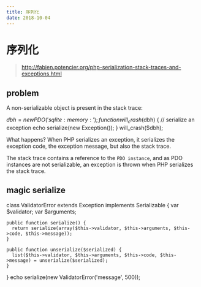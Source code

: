 ```yaml
---
title: 序列化
date: 2018-10-04
---
```

# 序列化
> http://fabien.potencier.org/php-serialization-stack-traces-and-exceptions.html

## problem
A non-serializable object is present in the stack trace:

  $dbh = new PDO('sqlite:memory:');
  function will_crash($dbh)
  {
    // serialize an exception
    echo serialize(new Exception());
  }
  will_crash($dbh);

What happens? When PHP serializes an exception, it serializes the exception code, the exception message, but also the stack trace.

The stack trace contains a reference to the `PDO instance`, and as PDO instances are not serializable, an exception is thrown when PHP serializes the stack trace.

## magic serialize

  class ValidatorError extends Exception implements Serializable {
  	var $validator;
  	var $arguments;

    public function serialize() {
      return serialize(array($this->validator, $this->arguments, $this->code, $this->message));
    }

    public function unserialize($serialized) {
      list($this->validator, $this->arguments, $this->code, $this->message) = unserialize($serialized);
    }
  }
    echo serialize(new ValidatorError('message', 500));